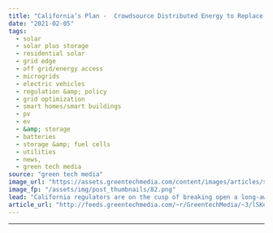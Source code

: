 ```yaml
---
title: "California’s Plan -  Crowdsource Distributed Energy to Replace Grid Upgrades"
date: "2021-02-05"
tags: 
  - solar
  - solar plus storage 
  - residential solar
  - grid edge
  - off grid/energy access
  - microgrids
  - electric vehicles
  - regulation &amp; policy
  - grid optimization
  - smart homes/smart buildings
  - pv
  - ev
  - &amp; storage
  - batteries
  - storage &amp; fuel cells
  - utilities
  - news,
  - green tech media
source: "green tech media"
image_url: "https://assets.greentechmedia.com/content/images/articles/solar_roof_homes_cul_de_sac_San_Diego_XL.jpg"
image_fp: "/assets/img/post_thumbnails/82.png"
lead: "California regulators are on the cusp of breaking open a long-awaited opportunity to enlist rooftop solar, behind-the-meter batteries and other distributed energy resources (DERs) to substitute for expensive grid upgrades. It’s called the Partnership ..."
article_url: "http://feeds.greentechmedia.com/~r/GreentechMedia/~3/lSKe_Fefw0M/californias-plan-to-crowdsource-distributed-energy-to-replace-grid-upgrades"
---
```


---
